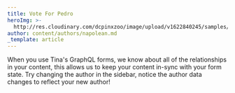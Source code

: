 ```yaml
---
title: Vote For Pedro
heroImg: >-
  http://res.cloudinary.com/dcpinxzoo/image/upload/v1622840245/samples/food/spices.jpg
author: content/authors/napolean.md
_template: article
---
```


When you use Tina's GraphQL forms, we know about all of the relationships in your content, this allows us to keep your content in-sync with your form state. Try changing the author in the sidebar, notice the author data changes to reflect your new author!
